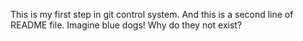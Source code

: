 This is my first step in git control system.
And this is a second line of README file.
Imagine blue dogs! Why do they not exist?
